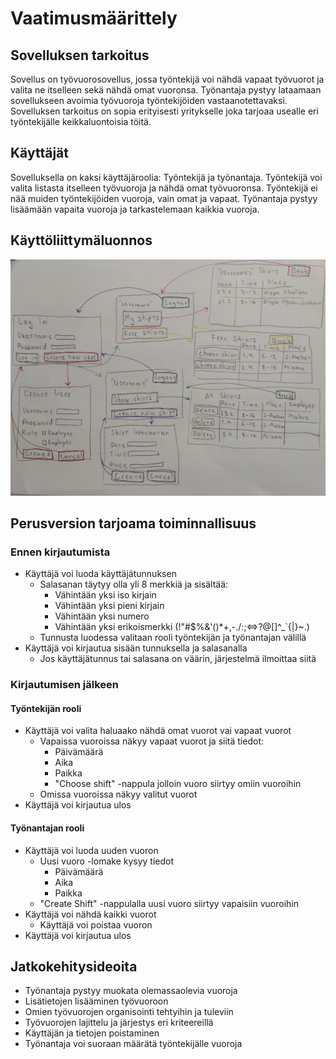 # Vaatimusmäärittely
## Sovelluksen tarkoitus
Sovellus on työvuorosovellus, jossa työntekijä voi nähdä vapaat työvuorot ja valita ne itselleen sekä nähdä omat vuoronsa. Työnantaja pystyy lataamaan sovellukseen avoimia työvuoroja työntekijöiden vastaanotettavaksi. Sovelluksen tarkoitus on sopia erityisesti yritykselle joka tarjoaa usealle eri työntekijälle keikkaluontoisia töitä.

## Käyttäjät
Sovelluksella on kaksi käyttäjäroolia: Työntekijä ja työnantaja. Työntekijä voi valita listasta itselleen työvuoroja ja nähdä omat työvuoronsa. Työntekijä ei nää muiden työntekijöiden vuoroja, vain omat ja vapaat. Työnantaja pystyy lisäämään vapaita vuoroja ja tarkastelemaan kaikkia vuoroja.

## Käyttöliittymäluonnos
![Käyttöliittymäluonnos](https://github.com/evahteri/ot-harjoitustyo/blob/master/dokumentaatio/kuvat/IMG_20220329_175616.jpg)

## Perusversion tarjoama toiminnallisuus
### Ennen kirjautumista
- Käyttäjä voi luoda käyttäjätunnuksen
  - Salasanan täytyy olla yli 8 merkkiä ja sisältää:
    - Vähintään yksi iso kirjain
    - Vähintään yksi pieni kirjain
    - Vähintään yksi numero
    - Vähintään yksi erikoismerkki (!"#$%&'()*+,-./:;<=>?@[\]^_`{|}~.)
   - Tunnusta luodessa valitaan rooli työntekijän ja työnantajan välillä
- Käyttäjä voi kirjautua sisään tunnuksella ja salasanalla
  - Jos käyttäjätunnus tai salasana on väärin, järjestelmä ilmoittaa siitä
### Kirjautumisen jälkeen
#### Työntekijän rooli
- Käyttäjä voi valita haluaako nähdä omat vuorot vai vapaat vuorot
  - Vapaissa vuoroissa näkyy vapaat vuorot ja siitä tiedot:
    - Päivämäärä
    - Aika
    - Paikka
    - "Choose shift" -nappula jolloin vuoro siirtyy omiin vuoroihin
  - Omissa vuoroissa näkyy valitut vuorot
- Käyttäjä voi kirjautua ulos
#### Työnantajan rooli
- Käyttäjä voi luoda uuden vuoron
  - Uusi vuoro -lomake kysyy tiedot
    - Päivämäärä
    - Aika
    - Paikka
   - "Create Shift" -nappulalla uusi vuoro siirtyy vapaisiin vuoroihin
- Käyttäjä voi nähdä kaikki vuorot
  - Käyttäjä voi poistaa vuoron
- Käyttäjä voi kirjautua ulos

## Jatkokehitysideoita
- Työnantaja pystyy muokata olemassaolevia vuoroja
- Lisätietojen lisääminen työvuoroon
- Omien työvuorojen organisointi tehtyihin ja tuleviin
- Työvuorojen lajittelu ja järjestys eri kriteereillä
- Käyttäjän ja tietojen poistaminen
- Työnantaja voi suoraan määrätä työntekijälle vuoroja


  
